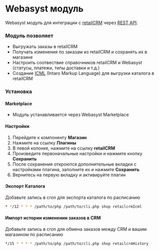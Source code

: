 Webasyst модуль
===============

Webasyst модуль для интеграции с [retailCRM](http://www.retailcrm.ru) через [REST API](http://retailcrm.ru/docs/Разработчики).

### Модуль позволяет

* Выгружать заказы в retailCRM
* Получать изменения по заказам из retailCRM и сохранять их в магазине
* Настроить соотвествие справочников retailCRM и Webasyst (статусы, платежи, типы доставки и т.д.)
* Создание [ICML](http://docs.retailcrm.ru/index.php?n=Разработчики.ФорматICML) (Intaro Markup Language) для выгрузки каталога в retailCRM

### Установка

#### Marketplace

* Модуль устанавливается через Webasyst Marketplace

#### Настройки

1. Перейдите к компоненту **Магазин**
2. Нажмите на ссылку **Плагины**
3. В левой колонке, нажмите на ссылку **retailCRM**
4. Произведите первоначальные настройки и нажмите кнопку **Сохранить**
5. После сохранения откроются дополнительные вкладки с настройками плагина, заполните их и нажмите **Сохранить**
6. Вернитесь на первую вкладку и активируйте плагин

#### Экспорт Каталога

Добавьте запись в cron для экспорта каталога по расписанию

```bash
* */12 * * * /path/to/php /path/to/cli.php shop retailcrmIcml
```

#### Импорт истории изменении заказов в CRM

Добавьте запись в cron для обмена заказов между CRM и вашим магазином по расписанию

```bash
*/15 * * * * /path/to/php /path/to/cli.php shop retailcrmHistory
```
